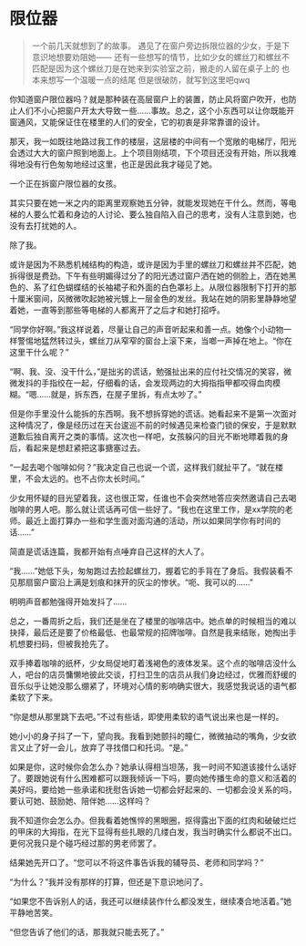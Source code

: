 # 限位器

> 一个前几天就想到了的故事。
> 遇见了在窗户旁边拆限位器的少女，于是下意识地想要劝阻她——
> 还有一些想写的情节，比如少女的螺丝刀和螺丝不匹配是因为这个螺丝刀是在她来到实验室之前，搬走的人留在桌子上的
> 也本来想写一个温暖一点的结尾
> 但是很破防，就写到这里吧qwq

你知道窗户限位器吗？就是那种装在高层窗户上的装置，防止风将窗户吹开，也防止人们不小心把窗户开太大导致一些……事故。总之，这个小东西可以让你既能开窗通风，又能保证住在楼里的人们的安全，它的初衷是非常靠谱的设计。

那天，我一如既往地路过我工作的楼层，这层楼的中间有一个宽敞的电梯厅，阳光会透过大大的窗户照到地面上。上个项目刚结项，下个项目还没有开始，所以我难得地没有行色匆匆地经过这里，也正是因此我才碰见了她。

一个正在拆窗户限位器的女孩。

其实只要在她一米之内的距离里观察她五分钟，就能发现她在干什么。然而，等电梯的人要么忙着和身边的人讨论、要么独自陷入自己的思考，没有人注意到她，也没有去打扰她的人。

除了我。

或许是因为不熟悉机械结构的构造，或许是因为手里的螺丝刀和螺丝并不匹配，她拆得很是费劲。下午有些明媚得过分了的阳光透过窗户洒在她的侧脸上，洒在她黑色的、系了红色蝴蝶结的长袖裙子和外面的白色罩衫上。从限位器限制下打开的那十厘米窗间，风微微吹起她被光镀上一层金色的发丝。我站在她的阴影里静静地望着她，一直等到那些等电梯的人都离开了之后才和她打招呼。

“同学你好啊。”我这样说着，尽量让自己的声音听起来和善一点。她像个小动物一样警惕地猛然转过头，螺丝刀从窄窄的窗台上滚下来，当啷一声掉在地上。“你在这里干什么呢？”

“啊、我、没、没干什么，”是拙劣的谎话，勉强扯出来的应付社交情况的笑容，微微发抖的手指绞在一起，仔细看的话，会发现两边的大拇指指甲都咬得血肉模糊。“嗯……就是，拆东西，在屋子里拆，有点太吵了。”

但是你手里没什么能拆的东西啊。我不想拆穿她的谎话。她看起来不是第一次面对这种情况了，像是经历过在天台逡巡不前的时候遇见来检查门锁的保安，于是默默道歉后独自离开之类的事情。这次也一样吧，女孩躲闪的目光不断地瞟着我的身后，看起来是想赶紧把这事搪塞过去。

“一起去喝个咖啡如何？”我决定自己也说一个谎，这样我们就扯平了。“就在楼里，不会太远的。也不占你太长时间。”

少女用怀疑的目光望着我，这也很正常，任谁也不会突然地答应突然邀请自己去喝咖啡的男人吧。那么就让谎话再可信一些好了。“我也在这里工作，是xx学院的老师。最近上面打算办一些和学生面对面沟通的活动，所以如果同学你有时间的话……”

简直是谎话连篇，我都开始有点唾弃自己这样的大人了。

“我……”她低下头，匆匆跑过去捡起螺丝刀，握着它的手背在了身后。我假装看不见那扇窗户窗沿上满是划痕和抹开的灰尘的惨状。“呃、我可以的……”

明明声音都勉强得开始发抖了……

总之，一番周折之后，我们还是坐在了楼里的咖啡店中。她点单的时候相当的难以抉择，最后还是要了价格最低、也最常规的招牌咖啡。自然是我来结账，她掏出手机想要扫码，但被我抢先了。

双手捧着咖啡的纸杯，少女局促地盯着浅褐色的液体发呆。这个点的咖啡店没什么人，吧台的店员慵懒地彼此交谈，打扫卫生的店员从我们身边经过，优雅而舒缓的音乐似乎让她没那么绷紧了，环境对心情的影响确实很大，我感觉我说话的语气都柔软了下来。

“你是想从那里跳下去吧。”不过有些话，即使用柔软的语气说出来也是一样的。

她小小的身子抖了一下，望向我。我看到她颤抖的瞳仁，微微抽动的嘴角，少女欲言又止了好一会儿，放弃了寻找借口和托词。“是。”

如果是你，这时候你会怎么办？她承认得相当坦荡，我一时间不知道该接什么话好了。要跟她说有什么困难都可以跟我倾诉一下吗，要向她传播生命的意义和活着的美好吗，要给她一些承诺和抚慰告诉她一切都会好起来的、一切都会没关系的吗，要认可她、鼓励她、陪伴她……这样吗？

我不知道你会怎么办。但我看着她憔悴的黑眼圈，抠得露出下面的红肉和破破烂烂的甲床的大拇指，在光下显得有些扎眼的几缕白发，我当时确实什么都说不出口。更何况我只是个碰巧经过那的男老师罢了。

结果她先开口了。“您可以不将这件事告诉我的辅导员、老师和同学吗？”

“为什么？”我并没有那样的打算，但还是下意识地问了。

“如果您不告诉别人的话，我还可以继续装作什么都没发生，继续凑合地活着。”她平静地苦笑。

“但您告诉了他们的话，那我就只能去死了。”